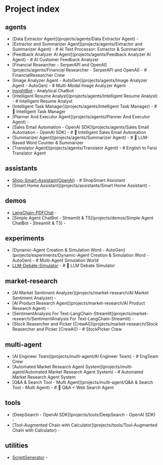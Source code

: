 # Project index

## agents

- [Data Extractor Agent](projects/agents/Data Extractor Agent) - 
- [Extractor and Summarizer Agent](projects/agents/Extractor and Summarizer Agent) - # AI Text Processor: Extractor & Summarizer
- [Feedback Analyzer AI Agent](projects/agents/Feedback Analyzer AI Agent) - # AI Customer Feedback Analyzer
- [Financial Researcher - SerperAPI and OpenAI](projects/agents/Financial Researcher - SerperAPI and OpenAI) - # FinancialResearcher Crew
- [Image Analyzer Agent - AutoGen](projects/agents/Image Analyzer Agent - AutoGen) - # Multi-Modal Image Analyzer Agent
- [InsightBot](projects/agents/InsightBot) - Analytical Chatbot
- [Intelligent Resume Analyst](projects/agents/Intelligent Resume Analyst) - # Intelligent Resume Analyst
- [Intelligent Task Manager](projects/agents/Intelligent Task Manager) - # 🤖 Intelligent Task Manager
- [Planner And Executor Agent](projects/agents/Planner And Executor Agent) - 
- [Sales Email Automation - OpenAI SDK](projects/agents/Sales Email Automation - OpenAI SDK) - # 🤖 Intelligent Sales Email Automation
- [Summarizer Agent](projects/agents/Summarizer Agent) - # 🧠 LLM-Based Word Counter & Summarizer
- [Translator Agent](projects/agents/Translator Agent) - # English to Farsi Translator Agent


## assistants

- [Shop-Smart-Assistant(OpenAI)](projects/assistants/Shop-Smart-Assistant(OpenAI)) - # ShopSmart Assistant
- [Smart Home Assistant](projects/assistants/Smart Home Assistant) - 


## demos

- [LangChain-PDFChat](projects/demos/LangChain-PDFChat) - 
- [Simple Agent ChatBot - Streamlit & T5](projects/demos/Simple Agent ChatBot - Streamlit & T5) - 


## experiments

- [Dynamic-Agent Creation & Simulation Word - AutoGen](projects/experiments/Dynamic-Agent Creation & Simulation Word - AutoGen) - # Multi-Agent Simulation World
- [LLM-Debate-Simulator](projects/experiments/LLM-Debate-Simulator) - # 🤖 LLM Debate Simulator


## market-research

- [AI Market Sentiment Analyzer](projects/market-research/AI Market Sentiment Analyzer) - 
- [AI Product Research Agent](projects/market-research/AI Product Research Agent) - 
- [SentimentAnalysis For Text-LangChain-Streamlit](projects/market-research/SentimentAnalysis For Text-LangChain-Streamlit) - 
- [Stock Reasercher and Picker [CrewAI]](projects/market-research/Stock Reasercher and Picker [CrewAI]) - # StockPicker Crew


## multi-agent

- [AI Engineer Team](projects/multi-agent/AI Engineer Team) - # EngTeam Crew
- [Automated Market Research Agent System](projects/multi-agent/Automated Market Research Agent System) - # Automated Market Research Agent System
- [Q&A & Search Tool - Multi Agent](projects/multi-agent/Q&A & Search Tool - Multi Agent) - # 🧠 Q&A + Web Search Agent


## tools

- [DeepSearch - OpenAI SDK](projects/tools/DeepSearch - OpenAI SDK) - 
- [Tool-Augmented Chain with Calculator](projects/tools/Tool-Augmented Chain with Calculator) - 


## utilities

- [ScriptGenerator](projects/utilities/ScriptGenerator) - 

